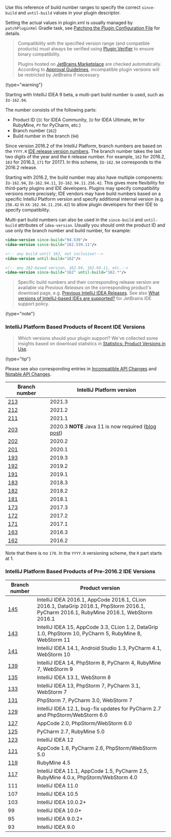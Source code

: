 [//]: # (title: Build Number Ranges)
<!-- Copyright 2000-2022 JetBrains s.r.o. and other contributors. Use of this source code is governed by the Apache 2.0 license that can be found in the LICENSE file. -->

Use this reference of build number ranges to specify the correct `since-build` and `until-build` values in your plugin descriptor.

Setting the actual values in <path>plugin.xml</path> is usually managed by `patchPluginXml` Gradle task, see [Patching the Plugin Configuration File](gradle_guide.md#patching-the-plugin-configuration-file) for details.

 > Compatibility with the specified version range (and compatible products) must always be verified using [Plugin Verifier](api_changes_list.md#verifying-compatibility) to ensure binary compatibility.
 >
 > Plugins hosted on [JetBrains Marketplace](https://plugins.jetbrains.com) are checked automatically. According to [Approval Guidelines](https://plugins.jetbrains.com/legal/approval-guidelines), incompatible plugin versions will be restricted by JetBrains if necessary.
 >
 {type="warning"}

Starting with IntelliJ IDEA 9 beta, a multi-part build number is used, such as `IU-162.94`.

The number consists of the following parts:

* Product ID (`IC` for IDEA Community, `IU` for IDEA Ultimate, `RM` for RubyMine, `PY` for PyCharm, etc.)
* Branch number (`162`)
* Build number in the branch (`94`)

Since version 2016.2 of the IntelliJ Platform, branch numbers are based on the `YYYY.R` [IDE release version numbers](https://blog.jetbrains.com/blog/2016/03/09/jetbrains-toolbox-release-and-versioning-changes/).
The branch number takes the last two digits of the year and the `R` release number.
For example, `162` for 2016.2, `163` for 2016.3, `171` for 2017.1.
In this scheme, `IU-162.94` corresponds to the 2016.2 release.

Starting with 2016.2, the build number may also have multiple components: `IU-162.94`, `IU-162.94.11`, `IU-162.94.11.256.42`.
This gives more flexibility for third-party plugins and IDE developers.
Plugins may specify compatibility versions more precisely; IDE vendors may have build numbers based on a specific IntelliJ Platform version and specify additional internal version (e.g. `256.42` in `XX-162.94.11.256.42`) to allow plugin developers for their IDE to specify compatibility.

Multi-part build numbers can also be used in the `since-build` and `until-build` attributes of `idea-version`.
Usually you should omit the product ID and use only the branch number and build number, for example:

```xml
<idea-version since-build="94.539"/>
<idea-version since-build="162.539.11"/>

<!-- any build until 162, not inclusive!-->
<idea-version until-build="162"/>

<!-- any 162-based version, 162.94, 162.94.11, etc.-->
<idea-version since-build="162" until-build="162.*"/>
```

 >  Specific build numbers and their corresponding release version are available via _Previous Releases_ on the corresponding product's download page, e.g. [Previous IntelliJ IDEA Releases](https://www.jetbrains.com/idea/download/previous.html).
 >  See also [What versions of IntelliJ-based IDEs are supported?](https://intellij-support.jetbrains.com/hc/en-us/articles/360019574859-What-versions-of-IntelliJ-based-IDEs-are-supported-) for JetBrains IDE support policy.
 >
 {type="note"}

### IntelliJ Platform Based Products of Recent IDE Versions

 >  Which versions should your plugin support? We've collected some insights based on download statistics in [Statistics: Product Versions in Use](https://plugins.jetbrains.com/docs/marketplace/product-versions-in-use-statistics.html).
 >
 {type="tip"}

Please see also corresponding entries in [Incompatible API Changes](api_changes_list.md) and [Notable API Changes](api_notable.md).

| Branch number                                                   | IntelliJ Platform version                                                                                                                |
|-----------------------------------------------------------------|------------------------------------------------------------------------------------------------------------------------------------------|
| [213](https://github.com/JetBrains/intellij-community/tree/213) | 2021.3                                                                                                                                   |
| [212](https://github.com/JetBrains/intellij-community/tree/212) | 2021.2                                                                                                                                   |
| [211](https://github.com/JetBrains/intellij-community/tree/211) | 2021.1                                                                                                                                   |
| [203](https://github.com/JetBrains/intellij-community/tree/203) | 2020.3 **NOTE** Java 11 is now required ([blog post](https://blog.jetbrains.com/platform/2020/09/intellij-project-migrates-to-java-11/)) |
| [202](https://github.com/JetBrains/intellij-community/tree/202) | 2020.2                                                                                                                                   |
| [201](https://github.com/JetBrains/intellij-community/tree/201) | 2020.1                                                                                                                                   |
| [193](https://github.com/JetBrains/intellij-community/tree/193) | 2019.3                                                                                                                                   |
| [192](https://github.com/JetBrains/intellij-community/tree/192) | 2019.2                                                                                                                                   |
| [191](https://github.com/JetBrains/intellij-community/tree/191) | 2019.1                                                                                                                                   |
| [183](https://github.com/JetBrains/intellij-community/tree/183) | 2018.3                                                                                                                                   |
| [182](https://github.com/JetBrains/intellij-community/tree/182) | 2018.2                                                                                                                                   |
| [181](https://github.com/JetBrains/intellij-community/tree/181) | 2018.1                                                                                                                                   |
| [173](https://github.com/JetBrains/intellij-community/tree/173) | 2017.3                                                                                                                                   |
| [172](https://github.com/JetBrains/intellij-community/tree/172) | 2017.2                                                                                                                                   |
| [171](https://github.com/JetBrains/intellij-community/tree/171) | 2017.1                                                                                                                                   |
| [163](https://github.com/JetBrains/intellij-community/tree/163) | 2016.3                                                                                                                                   |
| [162](https://github.com/JetBrains/intellij-community/tree/162) | 2016.2                                                                                                                                   |

Note that there is no `170`.
In the `YYYY.R` versioning scheme, the `R` part starts at 1.

### IntelliJ Platform Based Products of Pre-2016.2 IDE Versions

| Branch number                                                   | Product version                                                                                                                        |
|-----------------------------------------------------------------|----------------------------------------------------------------------------------------------------------------------------------------|
| [145](https://github.com/JetBrains/intellij-community/tree/145) | IntelliJ IDEA 2016.1, AppCode 2016.1, CLion 2016.1, DataGrip 2016.1, PhpStorm 2016.1, PyCharm 2016.1, RubyMine 2016.1, WebStorm 2016.1 |
| [143](https://github.com/JetBrains/intellij-community/tree/143) | IntelliJ IDEA 15, AppCode 3.3, CLion 1.2, DataGrip 1.0, PhpStorm 10, PyCharm 5, RubyMine 8, WebStorm 11                                |
| [141](https://github.com/JetBrains/intellij-community/tree/141) | IntelliJ IDEA 14.1, Android Studio 1.3, PyCharm 4.1, WebStorm 10                                                                       |
| [139](https://github.com/JetBrains/intellij-community/tree/139) | IntelliJ IDEA 14, PhpStorm 8, PyCharm 4, RubyMine 7, WebStorm 9                                                                        |
| [135](https://github.com/JetBrains/intellij-community/tree/135) | IntelliJ IDEA 13.1, WebStorm 8                                                                                                         |
| [133](https://github.com/JetBrains/intellij-community/tree/133) | IntelliJ IDEA 13, PhpStorm 7, PyCharm 3.1, WebStorm 7                                                                                  |
| [131](https://github.com/JetBrains/intellij-community/tree/131) | PhpStorm 7, PyCharm 3.0, WebStorm 7                                                                                                    |
| [129](https://github.com/JetBrains/intellij-community/tree/129) | IntelliJ IDEA 12.1, bug-fix updates for PyCharm 2.7 and PhpStorm/WebStorm 6.0                                                          |
| [127](https://github.com/JetBrains/intellij-community/tree/127) | AppCode 2.0, PhpStorm/WebStorm 6.0                                                                                                     |
| [125](https://github.com/JetBrains/intellij-community/tree/125) | PyCharm 2.7, RubyMine 5.0                                                                                                              |
| [123](https://github.com/JetBrains/intellij-community/tree/123) | IntelliJ IDEA 12                                                                                                                       |
| [121](https://github.com/JetBrains/intellij-community/tree/121) | AppCode 1.6, PyCharm 2.6, PhpStorm/WebStorm 5.0                                                                                        |
| [119](https://github.com/JetBrains/intellij-community/tree/119) | RubyMine 4.5                                                                                                                           |
| [117](https://github.com/JetBrains/intellij-community/tree/117) | IntelliJ IDEA 11.1, AppCode 1.5, PyCharm 2.5, RubyMine 4.0.x, PhpStorm/WebStorm 4.0                                                    |
| 111                                                             | IntelliJ IDEA 11.0                                                                                                                     |
| 107                                                             | IntelliJ IDEA 10.5                                                                                                                     |
| 103                                                             | IntelliJ IDEA 10.0.2+                                                                                                                  |
| 99                                                              | IntelliJ IDEA 10.0+                                                                                                                    |
| 95                                                              | IntelliJ IDEA 9.0.2+                                                                                                                   |
| 93                                                              | IntelliJ IDEA 9.0                                                                                                                      |
